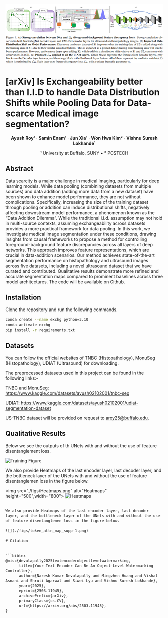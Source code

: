 <img src="./figs/teaser.png" alt="Teaser Image" width="1000">

# [arXiv] Is Exchangeability better than I.I.D to handle Data Distribution Shifts while Pooling Data for Data-scarce Medical image segmentation?

<p align="center">
  <strong>Ayush Roy</strong>¹ &middot; 
  <strong>Samin Enam</strong>¹ &middot;  
  <strong>Jun Xia</strong>¹ &middot; 
  <strong>Won Hwa Kim</strong>² &middot; 
  <strong>Vishnu Suresh Lokhande</strong>¹
</p>

<p align="center">
  ¹ University at Buffalo, SUNY &bull; ² POSTECH
</p>

## Abstract

Data scarcity is a major challenge in medical imaging, particularly for deep learning models. While data pooling (combining datasets from multiple sources) and data addition (adding more data from a new dataset) have been shown to enhance model performance, they are not without complications. Specifically, increasing the size of the training dataset through pooling or addition can induce distributional shifts, negatively affecting downstream model performance, a phenomenon known as the “Data Addition Dilemma”. While the traditional i.i.d. assumption may not hold in multi-source contexts, assuming exchangeability across datasets provides a more practical framework for data pooling. In this work, we investigate medical image segmentation under these conditions, drawing insights from causal frameworks to propose a method for controlling foreground-background feature discrepancies across all layers of deep networks. This approach improves feature representations, which are crucial in data-addition scenarios. Our method achieves state-of-the-art segmentation performance on histopathology and ultrasound images across five datasets, including a novel ultrasound dataset that we have curated and contributed. Qualitative results demonstrate more refined and accurate segmentation maps compared to prominent baselines across three model architectures. The code will be available on Github.

## Installation
Clone the repository and run the following commands.

```bash
conda create --name exchg python=3.10
conda activate exchg
pip install -r requirements.txt
```

## Datasets
You can follow the official websites of TNBC (Histopathology), MonuSeg (Histopathology), UDIAT (Ultrasound) for downloading.

The preprocessed datasets used in this project can be found in the following links:-

TNBC  and MonuSeg: https://www.kaggle.com/datasets/ayush02102001/tnbc-seg

UDIAT: https://www.kaggle.com/datasets/ayush02102001/udiat-segmentation-dataset

US-TNBC dataset will be provided on request to aroy25@buffalo.edu.

## Qualitative Results
Below we see the outputs of th UNets with and without the use of feature disentanglement loss.

![Training Figure](./figs/Qualitative.png)

We also provide Heatmaps of the last encoder layer, last decoder layer, and the bottleneck layer of the UNets with and without the use of feature disentanglemen loss in the figure below.

<img src="./figs/Heatmaps.png" alt="Heatmaps" height="500",width="800">
![Heatmaps](./figs/Heatmaps.png)

```

We also provide Heatmaps of the last encoder layer, last decoder layer, and the bottleneck layer of the UNets with and without the use of feature disentanglemen loss in the figure below.

![](./figs/token_attn_map_supp-1.png)

# Citation


```bibtex
@misc{devulapally2025textencoderobjectlevelwatermarking,
      title={Your Text Encoder Can Be An Object-Level Watermarking Controller}, 
      author={Naresh Kumar Devulapally and Mingzhen Huang and Vishal Asnani and Shruti Agarwal and Siwei Lyu and Vishnu Suresh Lokhande},
      year={2025},
      eprint={2503.11945},
      archivePrefix={arXiv},
      primaryClass={cs.CV},
      url={https://arxiv.org/abs/2503.11945}, 
}
```
